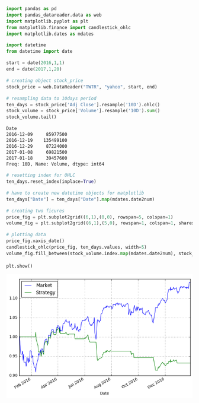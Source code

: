 

```python
import pandas as pd 
import pandas_datareader.data as web
import matplotlib.pyplot as plt 
from matplotlib.finance import candlestick_ohlc
import matplotlib.dates as mdates
```


```python
import datetime
from datetime import date
```


```python
start = date(2016,1,1)
end = date(2017,1,20)
```


```python
# creating object stock_price
stock_price = web.DataReader("TWTR", "yahoo", start, end)
```


```python
# resampling data to 10days period
ten_days = stock_price['Adj Close'].resample('10D').ohlc()
stock_volume = stock_price['Volume'].resample('10D').sum()
stock_volume.tail()


```




    Date
    2016-12-09     85977500
    2016-12-19    135499100
    2016-12-29     87224000
    2017-01-08     69821500
    2017-01-18     39457600
    Freq: 10D, Name: Volume, dtype: int64




```python
# resetting index for OHLC
ten_days.reset_index(inplace=True)
```


```python
# have to create new datetime objects for matplotlib
ten_days["Date"] = ten_days["Date"].map(mdates.date2num)
```


```python
# creating two ficures
price_fig = plt.subplot2grid((6,1),(0,0), rowspan=5, colspan=1)
volume_fig = plt.subplot2grid((6,1),(5,0), rowspan=1, colspan=1, sharex=price_fig)
```


```python
# plotting data
price_fig.xaxis_date()
candlestick_ohlc(price_fig, ten_days.values, width=5)
volume_fig.fill_between(stock_volume.index.map(mdates.date2num), stock_volume.values, 0)

plt.show()
```


![png](output_8_0.png)



```python

```
